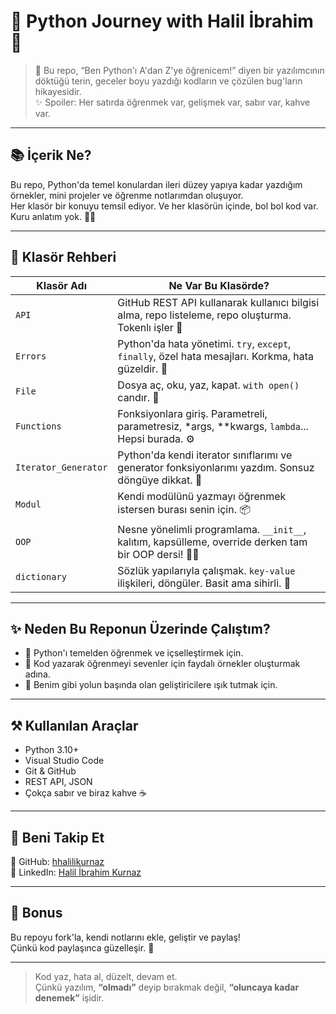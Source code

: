 # 🐍 Python Journey with Halil İbrahim 🚀

> 🎯 Bu repo, “Ben Python'ı A'dan Z'ye öğrenicem!” diyen bir yazılımcının döktüğü terin, geceler boyu yazdığı kodların ve çözülen bug'ların hikayesidir.  
> ✨ Spoiler: Her satırda öğrenmek var, gelişmek var, sabır var, kahve var.

---

## 📚 İçerik Ne?

Bu repo, Python'da temel konulardan ileri düzey yapıya kadar yazdığım örnekler, mini projeler ve öğrenme notlarımdan oluşuyor.  
Her klasör bir konuyu temsil ediyor. Ve her klasörün içinde, bol bol kod var. Kuru anlatım yok. 🙅‍♂️

---

## 📁 Klasör Rehberi

| Klasör Adı | Ne Var Bu Klasörde? |
|-----------|----------------------|
| `API` | GitHub REST API kullanarak kullanıcı bilgisi alma, repo listeleme, repo oluşturma. Tokenlı işler 💼 |
| `Errors` | Python'da hata yönetimi. `try`, `except`, `finally`, özel hata mesajları. Korkma, hata güzeldir. 🔧 |
| `File` | Dosya aç, oku, yaz, kapat. `with open()` candır. 📂 |
| `Functions` | Fonksiyonlara giriş. Parametreli, parametresiz, *args, **kwargs, `lambda`... Hepsi burada. ⚙️ |
| `Iterator_Generator` | Python'da kendi iterator sınıflarımı ve generator fonksiyonlarımı yazdım. Sonsuz döngüye dikkat. 🔁 |
| `Modul` | Kendi modülünü yazmayı öğrenmek istersen burası senin için. 📦 |
| `OOP` | Nesne yönelimli programlama. `__init__`, kalıtım, kapsülleme, override derken tam bir OOP dersi! 👩‍🏫 |
| `dictionary` | Sözlük yapılarıyla çalışmak. `key-value` ilişkileri, döngüler. Basit ama sihirli. 🔑 |

---

## ✨ Neden Bu Reponun Üzerinde Çalıştım?

- 🧠 Python'ı temelden öğrenmek ve içselleştirmek için.
- 🧱 Kod yazarak öğrenmeyi sevenler için faydalı örnekler oluşturmak adına.
- 👥 Benim gibi yolun başında olan geliştiricilere ışık tutmak için.

---

## ⚒ Kullanılan Araçlar

- Python 3.10+  
- Visual Studio Code  
- Git & GitHub  
- REST API, JSON  
- Çokça sabır ve biraz kahve ☕  

---

## 💌 Beni Takip Et

📍 GitHub: [hhalilikurnaz](https://github.com/hhalilikurnaz)  
🔗 LinkedIn: [Halil İbrahim Kurnaz](https://www.linkedin.com/in/halilibrahimkurnaz33/)

---

## 🎁 Bonus

Bu repoyu fork'la, kendi notlarını ekle, geliştir ve paylaş!  
Çünkü kod paylaşınca güzelleşir. 🌟

---

> Kod yaz, hata al, düzelt, devam et.  
> Çünkü yazılım, **“olmadı”** deyip bırakmak değil, **“oluncaya kadar denemek”** işidir.

